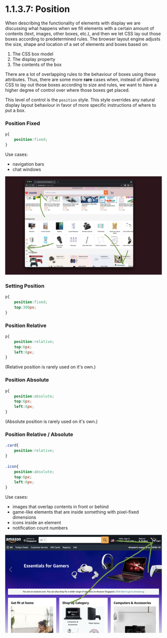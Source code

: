 # 1.1.3.7: Position

When describing the functionality of elements with display we are discussing what happens when we fill elements with a certain amount of contents \(text, images, other boxes, etc.\), and then we let CSS lay out those boxes according to predetermined rules. The browser layout engine adjusts the size, shape and location of a set of elements and boxes based on:

1. The CSS box model
2. The display property
3. The contents of the box

There are a lot of overlapping rules to the behaviour of boxes using these attributes. Thus, there are some more **rare** cases when, instead of allowing CSS to lay out those boxes according to size and rules, we want to have a higher degree of control over where those boxes get placed.

This level of control is the `position` style. This style overrides any natural display layout behaviour in favor of more specific instructions of where to put a box.

### Position Fixed

```css
p{
    position:fixed;
}
```

Use cases:

* navigation bars
* chat windows

![](../../../.gitbook/assets/screen-shot-2021-07-21-at-8.05.02-pm.png)

### Setting Position

```css
p{
    position:fixed;
    top:300px;
}
```

### Position Relative

```css
p{
    position:relative;
    top:6px;
    left:6px;
}
```

\(Relative position is rarely used on it's own.\)

### Position Absolute

```css
p{
    position:absolute;
    top:6px;
    left:6px;
}
```

\(Absolute position is rarely used on it's own.\)

### Position Relative / Absolute

```css
.card{
    position:relative;
}

.icon{
    position:absolute;
    top:6px;
    left:6px;
}
```

Use cases:

* images that overlap contents in front or behind
* game-like elements that are inside something with pixel-fixed dimensions
* icons inside an element
* notification count numbers

![](../../../.gitbook/assets/screen-shot-2021-07-21-at-8.09.13-pm-1.png)

